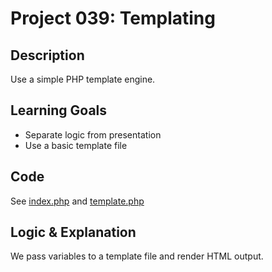 # Project 039: Templating

## Description
Use a simple PHP template engine.

## Learning Goals
- Separate logic from presentation
- Use a basic template file

## Code
See [index.php](index.php) and [template.php](template.php)

## Logic & Explanation
We pass variables to a template file and render HTML output.
